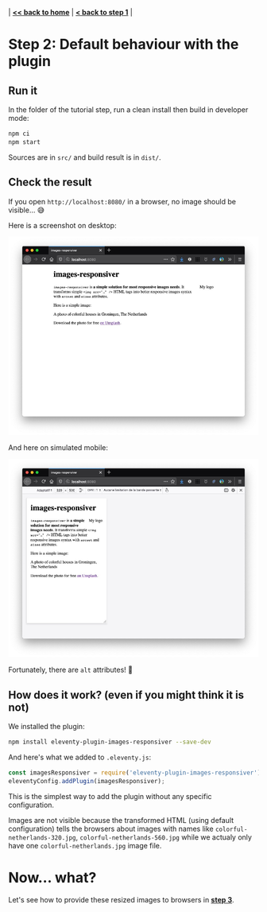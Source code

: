 | **[<< back to home](../../)** | **[< back to step 1](../01-without-plugin/#readme)** |

# Step 2: Default behaviour with the plugin

## Run it

In the folder of the tutorial step, run a clean install then build in developer mode:

```bash
npm ci
npm start
```

Sources are in `src/` and build result is in `dist/`.

## Check the result

If you open `http://localhost:8080/` in a browser, no image should be visible… 😅

Here is a screenshot on desktop:

![screenshot on desktop](screenshot-desktop.jpg)

And here on simulated mobile:

![screenshot on desktop](screenshot-mobile.jpg)

Fortunately, there are `alt` attributes! 💪

## How does it work? (even if you might think it is not)

We installed the plugin:

```bash
npm install eleventy-plugin-images-responsiver --save-dev
```

And here's what we added to `.eleventy.js`:

```javascript
const imagesResponsiver = require('eleventy-plugin-images-responsiver');
eleventyConfig.addPlugin(imagesResponsiver);
```

This is the simplest way to add the plugin without any specific configuration.

Images are not visible because the transformed HTML (using default configuration) tells the browsers about images with names like `colorful-netherlands-320.jpg`, `colorful-netherlands-560.jpg` while we actualy only have one `colorful-netherlands.jpg` image file.

# Now… what?

Let's see how to provide these resized images to browsers in **[step 3](../03-resized-images/#readme)**.
